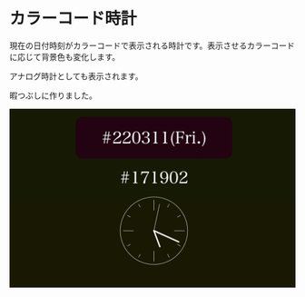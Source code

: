 # カラーコード時計
現在の日付時刻がカラーコードで表示される時計です。表示させるカラーコードに応じて背景色も変化します。

アナログ時計としても表示されます。

暇つぶしに作りました。

![カラーコード時計](README_Images/カラーコード時計.jpg)